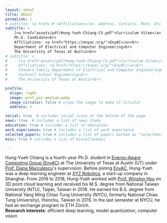 ```yaml
---
layout: about
title: About
permalink: /
# subtitle: <a href='#'>Affiliations</a>. Address. Contacts. Moto. Etc.
subtitle: >
    [<a href="assets/pdf/Hung-Yueh-Chiang-CV.pdf">Curriculum Vitae</a>] [<a href="assets/pdf/Hung-Yueh-Chiang-Resume.pdf">Résumé</a>]<br>
    Ph.D. Candidate<br>
    Affiliations: <a href="https://enyac.org/">EnyAC</a><br>
    Department of Electrical and Computer Engineering<br>
    The University of Texas at Austin<br>
# subtitle: >
#     [<a href="assets/pdf/Hung-Yueh-Chiang-CV.pdf">Curriculum Vitae</a>] [<a href="assets/pdf/Hung-Yueh-Chiang-Resume.pdf">Résumé</a>]<br>
#     Affiliations: <a href="https://enyac.org/">EnyAC</a><br>
#     Chandra Family Department of Electrical and Computer Engineering<br>
#     Cockrell School Engineering<br>
#     The University of Texas at Austin<br>

profile:
  align: right
  image: prof_pic-medium.webp
  image_circular: false # crops the image to make it circular
  address: >

social: true  # includes social icons at the bottom of the page
news: true  # includes a list of news items
education: true # includes a list of education
work_experience: true # includes a list of work experience
selected_papers: true # includes a list of papers marked as "selected={true}"
misc: true # includes a list of miscellaneous

---
```


Hung-Yueh Chiang is a fourth-year Ph.D. student in [Energy-Aware Computing Group (EnyAC)](https://enyac.org/) at The University of Texas at Austin (UT) under [Prof. Diana Marculescu](https://users.ece.utexas.edu/~dianam/)'s supervision. Before joining [EnyAC](https://enyac.org/), Hung-Yueh was a deep learning engineer at [XYZ Robotics](https://www.xyzrobotics.ai/), a start-up company in Shanghai. From 2016 to 2018, Hung-Yueh worked with [Prof. Winston Hsu](https://winstonhsu.info/) on 3D point cloud learning and received his M.S. degree from National Taiwan University (NTU), Taipei, Taiwan in 2018. He earned his B.S. degree from National Yang Ming Chiao Tung University (NYCU, formerly National Chiao Tung University), Hsinchu, Taiwan in 2015. In the last semester at NYCU, he had an exchange program to ETH Zürich.
<br>
**Research interests**: efficient deep learning, model quantization, computer vision